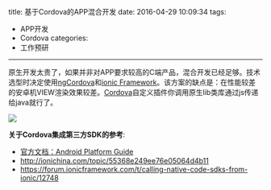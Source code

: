 title: 基于Cordova的APP混合开发
date: 2016-04-29 10:09:34
tags:
- APP开发
- Cordova
categories:
- 工作预研
-----------

原生开发太贵了，如果并非对APP要求较高的C端产品，混合开发已经足够。技术选型时决定使用[ngCordova](http://ngcordova.com/)和[ionic Framework](http://ionicframework.com/)。该方案的缺点是：在性能较差的安卓机VIEW渲染效果较差。[Cordova](https://cordova.apache.org)自定义插件你调用原生lib类库通过js传递给java就行了。

![](/images/2016/ionic-developing-mobile-apps-for-the-real-world-daniel-comas-4-638.jpg)

**关于Cordova集成第三方SDK的参考**:
+ [官方文档：Android Platform Guide](http://cordova.apache.org/docs/en/3.6.0/guide/hybrid/plugins/index.html)
+ http://ionichina.com/topic/55368e249ee76e05064d4b11
+ https://forum.ionicframework.com/t/calling-native-code-sdks-from-ionic/12748
